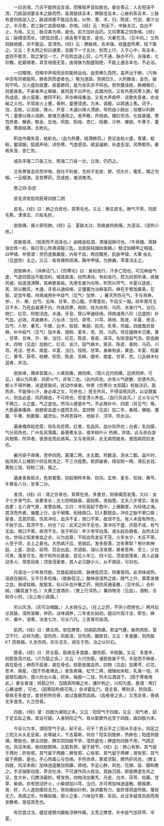 <!-- { "loadSidebar": true } -->
　　一曰舌喑，乃舌不能转运言语，而喉咙声音如故也。娄全善云：人舌短语不清，乃痰涎闭塞舌本之脉而然。盖肾脉挟舌本，脾脉连舌本，心脉别系舌本，三脉有虚则痰涎入之，脉道闭塞不能运舌矣。以参、蓍、术、归、陈皮、竹沥、姜汁治之，半月愈。若三脉亡血筋枯缩，亦喑。《经》云：刺舌下，中脉太过，血出不止，为喑。又云：脉涩甚为喑，是也。前方加补血药。又风寒客之则急缩。《经》云：脉搏坚而长，（即弦劲意。）病舌卷不能言，是也。大秦艽汤。（见中风。）又热则脉弛缓，亦不能运，宜清热。《经》云：脾脉病，舌本强，视盛虚热寒，陷下取之。又云：手太阴之别曰通里，去腕下一寸五分，别而上行，入于心中，系舌本，虚则不能言，取之掌后一寸。产后败血迷心窍，心气不通，脉亦不行，舌强者，七珍散。妊娠喑者，其言哑细无音，由肾脉为胎盛阻绝，不能上通舌本也，不必治。

　　一曰喉喑，但喉中声哑而舌则能转运也。由劳嗽久而然，盖声出于肺，（凡物中空有窍者能鸣，肺有窍而虚者也。）喉为道路，劳病日久，火刑肺金，金伤，破则不鸣。又火盛则痰壅，痰塞肺窍，是为金实亦不鸣也。若热壅成疮，肺痈喉烂，则更甚矣。不甚者声止嘶破，甚则竟不出声也，此属内伤。又有外感风寒入肺，郁热成痰，痰火窒塞，肺窍不利，声亦嘶哑重浊。又有大声疾呼、讴歌失音者，亦金破之义也。平常痰火上壅，香附，童便浸透，为末，调服，以疏通上焦。诃子，泡，去核，以消痰、降火、开音；木通以降火清肺，导热由小肠出；桔梗以利肺气；童便以降火润肺，故诸方通用之。发声散，开结痰。橘红煎汤，化痰甚捷。寒包热者，解表，郁金、生地、阿胶、知母、杏仁、桔梗、沙参、蝉蜕、牛蒡子、童便。寒痰结滞，五粉丸。

　　积血作痛失音，蛤蚧丸。（血为热壅，结滞肺窍。）劳证血枯火盛，青黛、蛤粉，蜜调服。狐惑声哑，详伤寒。气虚感湿，痰涎凝肺，补虚去湿。风寒郁热，暴咳失音，杏仁煎。

　　或灸丰隆二穴各三壮、照海二穴各一壮，立效，仍药之。

　　又有寒客会厌而卒喑，吞吐不利者，生附子去皮、脐，切大片，蜜炙，噙之勿咽，一云咽津。忌苦寒药，恐成疮，难消难溃。

　　卷之四·杂症

　　皮毛须发肌肉筋骨四肢二阴

　　皮毛，《经》曰：肺之合皮也，其荣毛也。又云：肺主皮毛，肺气不荣，则皮毛焦，津液去，爪枯毛折。

　　皮肤痛，属火邪伤肺。《经》云：夏脉太过，则病身热肤痛，为浸淫。（湿热小疮。）

　　皮肤索泽，（枯索而不润泽也。）由精血枯涸，清燥润肺可也。（牛骨髓、真酥油合炼一处，每日空心热酒调服三匙，治皮肤枯燥如鱼鳞。）糙涩如鳞甲之相错，曰甲错。仲景谓：劳伤虚极羸瘦，内有干血，两目黯黑，肌肤甲错，大黄 虫丸（见虚劳）主之。又云：咳有微热烦满，胸中甲错，为肺痈，苇茎汤主之。

　　皮肤麻木，（详痹证门。）《伤寒论》曰：身如虫行，汗多亡阳也。可见麻由气虚，气虚则营运不能流利，嘘其痰液，纷然沸动，有如虫行。若为风邪所凑，痰被风嘘，如波浪沸腾，其麻更甚矣。先用生姜为向导，枳壳以开气，半夏以逐痰，羌、防以散风，木通、牙皂以通经络，又僵蚕为治麻圣药。麻在手臂加桑条，在股、足加牛膝。待病减用补中益气（见气）加参、 。暑天热伤元气，手与背麻，参、、升、柴、白芍、五味、甘草，空心服。手摩患处，午前又一服。经年累月无日不木，乃死血凝滞于内，外挟风寒，用附、桂为向导，乌药、木香行气，当归、桃仁、红花、阿胶活血，木通、牙皂、穿山甲通经络。待病减用八珍（见虚损）补气血，必效。浑身麻木，八仙汤：当归、茯苓、川芎、熟地、陈皮、半夏、羌活、白芍、人参、秦艽、牛膝、白术、桂枝、柴胡、防风、炙草，煎服。四肢面目皆麻，补中益气（见气）加木香、炮附、麦冬、羌、防、乌药。但在腿麻木沉重，黄 、甘草、五味、升、柴、当归、红花、陈皮、青皮、泽泻，名除湿益气汤。瘀血麻木，四物（见血）加桃仁、红花、韭汁。因气麻木，紫苏、陈皮、香附、乌药、川芎、羌活、苍术、南星、半夏、当归、桂枝、甘草。身麻有痰，黄连、半夏、栝蒌仁、黄芩、茯苓、桔梗、枳壳、陈皮、天麻、细辛、南星、甘草，煎。口舌麻木吐涎者，并治。

　　皮肤痒，痛痒皆属火，火甚则痛，微则痒。（观火近灼则痛，远烘则痒，可见。）或以为风者，风即火气，非有二也。（此内风也。亦有火气欲散，忽感外风，郁火不得外散，进退皮肤间，扰动作痒者。仲景《伤寒论·太阳篇》有脉浮迟，面热赤，不能得小汗，身必痒之文，可参也。）若无外风，不得误用风药，以证既属火，则血必虚，风药燥血，不可用也，但宜清火养血。（血行风自灭。）又火与元气不两立，火之盛，气之虚也。然泻火便是补气，不必用补中、四君（并见气）等。大抵遍身瘙痒，由肺家血虚火盛而生风，宜四物（见血）加二冬、桑枝、蝉蜕、僵蚕、牛蒡、刺蒺藜、威灵仙，外用苍耳叶、地肤子、浮萍，煎水浴。

　　遍身搔痒起疙瘩，俗名风疙瘩。红者，名血风，血分风热也；白者，名白膜，气分风热也，广州名风落瘼。鱼罾煮水浴，或羊桃叶火 热擦，并效。此与赤白游风相类，所异者，彼游走而此痞耳。又与发斑异，此无病而陡发，彼因病而后发也。

　　暑月痱子痒痛，苦参四雨，菖蒲二两，水五瓢，煎数滚，添水二瓢，盖片时，临洗和入公猪胆汁四五枚洗之，不三次痊愈。若抓破者，绿豆粉一两、滑石五钱、黄柏三钱、轻粉二钱，搽之。

　　遍身青紫斑点，色若葡萄，初起用羚羊角、防风、玄参、麦冬、知母、黄芩、牛蒡各八分，甘草二分。

　　发须，《经》曰：肾之合骨也，其荣在发。多食甘，则骨痛而发落。又曰：女子七岁肾气实，齿更发长；五七阳明脉衰，面始焦，发始堕。丈夫八岁肾实，发长齿更；五八肾气衰，发堕齿槁。又曰：冲任皆起于胞中，上循胸里，为经络之海。其浮而外者，循腹上行，会于咽喉，别络唇口。妇人数脱血，冲任之脉不荣口唇；宦者，去其宗筋，伤其冲任，血泻不复，唇口不荣，故须不生。有人未尝有所伤，不脱于血，其须不生，何也？曰：此天之所不足也，禀冲任不盛，宗筋不成，有气无血，唇口不荣，故须不生。张子和曰：年少发早白落，或头起白屑者，血热太过也。世俗止知发者血之余，以为血衰，不知血热发反不茂，火多水少，木反不荣，火至于项，炎上之甚也。大热病汗后、劳病后，发多脱落，岂有寒耶？用针刺神庭、上星、囟会、前项、百会出血，次调盐、油以涂发根，甚者至再、至三，少白可黑，落发可生。按子和所论甚是，尝见人年三、四十后，顶发脱落者，其人必躁动多火，常患目疾；顶发茂密者，其人必沉静少火，从不病目，可验也。

　　丹溪治一少年发尽脱，饮食起居如常，脉微弦而涩，轻重皆同。此浓味成热，湿痰在膈间，又平日多吃梅，（故脉弦涩。）酸味收湿热之痰，随气上升，熏蒸发根之血，渐成枯槁，故脱发。处以补血升散之药，用防风通圣散，（见中风。）去朴硝，（嫌其速下也。）大黄三度酒炒，（使上行泻热。）兼四物汤（见血）。酒制，合和作小剂，（治上故小其服。）

　　煎以灰汤，（灰可治梅酸。）入水频与之。（在上之药，不厌小而频也。）两月后诊其脉，湿热渐解，停药，淡味调养，二年发长如初。甜瓜叶捣汁涂，即生。麻叶、桑叶，泔煮，沐发七次，可长六尺。三青膏可染须。

　　肌肉，《经》曰：脾主肉。邪在脾胃，则病肌肉痛。邪溢气壅，脉热肉败，营卫不行，必将为脓。湿伤肉，风胜湿，甘伤肉，酸胜甘。又云：多食酸，则肉胝KT 而唇揭。久坐伤肉。形乐志乐，病生于肉，治之以针石。

　　筋骨，《经》曰：肝主筋，筋病无多食酸，酸伤筋，辛胜酸。又云：多食辛，则筋急而爪枯。（爪为筋之余。）又云：久行伤筋。诸筋皆属于节。手屈而不伸者，病在筋也；伸而不屈者，病在骨也。转筋皆属血热，四物（见血）加黄芩、红花、苍术、南星。（因于热者用此。）挛急疼痛，松节二两，细锉如米粒，乳香一钱，共放银石器内，慢火炒出火毒，研末，每服一二钱，热木瓜酒调下。（因于寒者用此。）娄全善谓：转筋之时，当随其所痛之处，燔针刺之，以知为度。愚谓：用灯心蘸油燃 ，可也。（因寒因热俱可用。）余详霍乱门。肾主骨，寒则坚，热则腐。骨病无多食甘，食甘积热伤骨，故过食甜而齿病。（齿者骨之余。）又苦走骨，骨病无多食苦。久立伤骨。

　　四肢，《经》谓：四肢为诸阳之本。又云：阳受气于四肢。又云：阳气者，起于足五趾之表。其说可疑。人身阴阳之气，皆从脏腑外达至于四肢，故四肢为末。

　　今反以为本，谓阳受气于此，起于此，可乎？若云手之三阳从手走头，则足之三阳又从头走足矣。此等疑义，千古莫晰，何也？阳实则肢肿，热肿也；阳虚则肢满，寒胀也。脾主四肢，脾实则四肢不举，湿热盛也；脾虚则四肢不用，气困乏也。风淫末疾，故四肢颤掉。五脏有邪，留于肢节。《经》云：肺心有邪，其气留于两肘；肝有邪，其气留于两腋；脾有邪，心有邪，其气留于两髀；肾有邪，其气留于两膝，是也。手心热属心与包络。手热赤痒，掌皮浓裂，脾热肝风也，（脾主四肢，风淫末疾）加味逍遥散加钩藤、熟地。手足心肿，风也，花椒、盐、醋和敷之。手足抽掣动摇，弄舌吐沫，不可遽作风火痰治，其脉沉弱，即是脾虚生风之证，宜大补，归脾汤最妙。臂发热，四物汤加秦艽、丹皮、白术、茯苓、钩藤、甘草、柴胡。亦有怒动肝火，小柴胡加川芎、当归，亦可用加味逍遥散。膝属脾、肾、肝，凡人逸则痿软无力，劳则痛如针刺，脉洪数有力，皆肝肾阴虚所致。痿软无力，真病之形，作痛如锥，邪火之象，六味加牛膝、车前。此证多疑其风痰而用发散者，是促其危也。

　　有饮食过当，腿足或臂内酸胀浮肿作痛，又责之脾胃，补中益气加茯苓、半夏。

